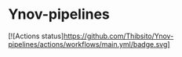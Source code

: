 # Ynov-pipelines
[![Actions status]https://github.com/Thibsito/Ynov-pipelines/actions/workflows/main.yml/badge.svg]
